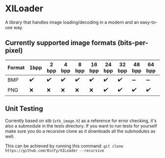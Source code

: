 # XILoader
A library that handles image loading/decoding in a modern and an easy-to-use way.
## Currently supported image formats (bits-per-pixel)
| Format | 1bpp               | 2 bpp              | 4 bpp              | 8 bpp              | 16 bpp             | 24 bpp             | 32 bpp             | 48 bpp             | 64 bpp             | Compressed         |
|--------|--------------------|--------------------|--------------------|--------------------|--------------------|--------------------|--------------------|--------------------|--------------------|--------------------|
| BMP    | :heavy_check_mark: | :heavy_check_mark: | :heavy_check_mark: | :heavy_check_mark: | :heavy_check_mark: | :heavy_check_mark: | :heavy_check_mark: | :heavy_minus_sign: | :heavy_minus_sign: | :x:                |
| PNG    | :x:                | :x:                | :x:                | :x:                | :x:                | :heavy_check_mark: | :heavy_check_mark: | :heavy_check_mark: | :heavy_check_mark: | :heavy_check_mark: |

## Unit Testing
Currently based on stb (`stb_image.h`) as a reference for error checking, it's also a submodule in the tests directory.
If you want to run tests for yourself make sure you do a recursive clone as it downloads all the submodules as well. 

This can be achieved by running this command: `git clone https://github.com/8infy/XILoader --recursive`
